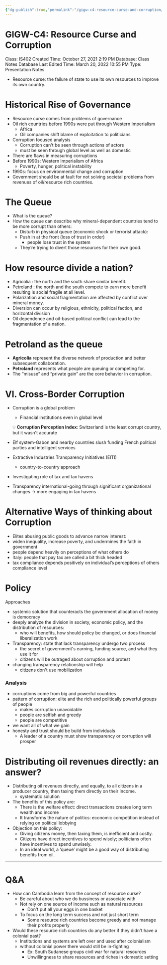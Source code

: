 ```yaml
---
{"dg-publish":true,"permalink":"/gigw-c4-resource-curse-and-corruption/"}
---
```


# GIGW-C4: Resource Curse and Corruption

Class: IS402
Created Time: October 27, 2021 2:19 PM
Database: Class Notes Database
Last Edited Time: March 20, 2022 10:55 PM
Type: Presentation Notes

- Resource curse: the failure of state to use its own resources to improve its own country.

# Historical Rise of Governance

- Resource curse comes from problems of governance
- Oil rich countries before 1990s were put through Western Imperialism
    - Africa
    - Oil companies shift blame of exploitation to politicians
- Corruption focused analysis
    - Corruption can't be seen through actions of actors
    - must be seen through global level as well as domestic
- There are flaws in measuring corruptions
- Before 1990s: Western Imperialism of Africa
    - Poverty, hunger, political instability
- 1990s: focus on environmental change and corruption
- Government should be at fault for not solving societal problems from revenues of oil/resource rich countries.

# The Queue

- What is the queue?
- How the queue can describe why mineral-dependent countries tend to be more corrupt than others:
    - Disturb in physical queue (economic shock or terrorist attack):
    - Push in at the front (loss of trust in order)
        - people lose trust in the system
    - They’re trying to divert those resources for their own good.

# How resource divide a nation?

- Agricolia : the north and the south share similar benefit.
- Petroland : the north and the south compete to earn more benefit resulting is social fragile at all level.
- Polarization and social fragmentation are affected by conflict over mineral money.
- Diversion can occur by religious, ethnicity, political faction, and horizontal division
- Oil dependence and oil-based political conflict can lead to the fragmentation of a nation.

# Petroland as the queue

- **Agricolia** represent the diverse network of production and better subsequent collaboration.
- **Petroland** represents what people are queuing or competing for.
- The “misuse” and “private gain” are the core behavior in corruption.

# VI. Cross-Border Corruption

- Corruption is a global problem
    - Financial institutions even in global level
    
    
    💡 **Corruption Perception Index**: Switzerland is the least corrupt country, but it wasn't accurate
    
    
    
- Elf system-Gabon and nearby countries slush funding French political
parties and intelligent services
- Extractive Industries Transparency Initiatives (EITI)
    - country-to-country approach
- Investigating role of tax and tax havens
- Transparency international-going through significant organizational changes → more engaging in tax havens

# Alternative Ways of thinking about Corruption

- Elites abusing public goods to advance narrow interest:
- widen inequality, increase poverty, and undermines the faith in government
- people depend heavily on perceptions of what others do
- Italy: people that pay tax are called a bit thick headed
- tax compliance depends positively on individual’s perceptions of others compliance level

# Policy

Approaches

- systemic solution that counteracts the government allocation of money is democracy
- deeply analyze the division in society, economic policy, and the distribution of resources:
    - who will benefits, how should policy be changed, or does financial liberalization work
- Transparency: state that lack transparency undergo two process
    - the secret of government's earning, funding source, and what they use it for
    - citizens will be outraged about corruption and protest
- changing transparency relationship will help
    - citizens don't use mobilization

### Analysis

- corruptions come from big and powerful countries
- pattern of corruption: elite and the rich and politically powerful groups of
people
    - makes corruption unavoidable
    - people are selfish and greedy
    - people are competitive
- we want all of what we gain
- honesty and trust should be build from individuals
    - A leader of a country must show transparency or corruption will prosper

# Distributing oil revenues directly: an answer?

- Distributing oil revenues directly, and equally, to all citizens in a producer country, then taxing them directly on their income.
    - systematic solution
- The benefits of this policy are:
    - There is the welfare effect: direct transactions creates long term wealth and income
    - It transforms the nature of politics: economic competition instead of relying on political lobbying
- Objection on this policy:
    - Giving citizens money, then taxing them, is inefficient and costly.
    - Citizens have direct incentives to spend wisely; politicians often have incentives to spend unwisely.
    - In an ideal world, a ‘queue’ might be a good way of distributing benefits from oil.

---

# Q&A

- How can Cambodia learn from the concept of resource curse?
    - Be careful about who we do bussiness or associate with
    - Not rely on one source of income such as natural resources
        - Don't put all your eggs in one basket
    - To focus on the long term success and not just short term
        - Some resource rich countries become greedy and not manage their profits properly
- Would these resource rich countries do any better if they didn't have a colonial past?
    - Institutions and systems are left over and used after colonialism
    - without colonial power there would still be in-fighting
        - Ex: South Sudanese groups civil war for natural resources
        - Unwillingness to share resources and riches in domestic setting